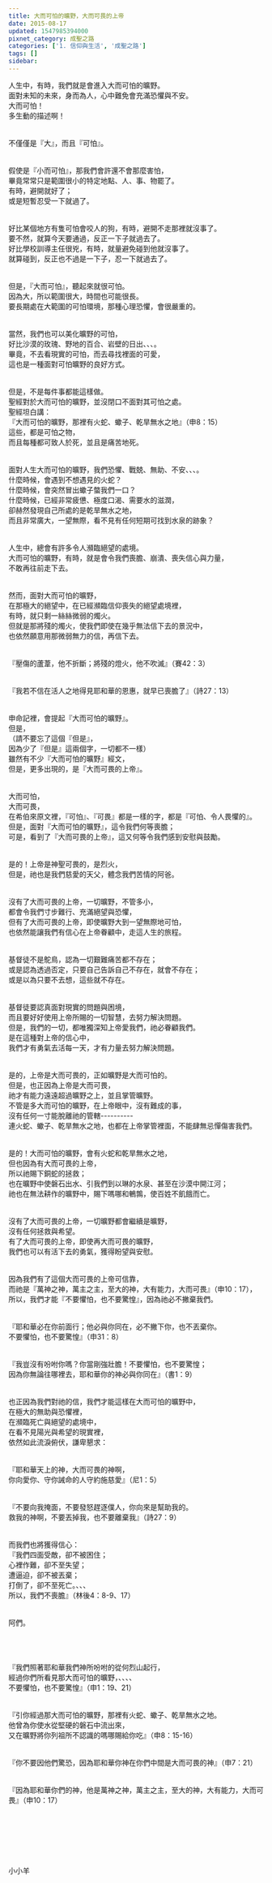 ```yaml
---
title: 大而可怕的曠野，大而可畏的上帝
date: 2015-08-17
updated: 1547985394000
pixnet_category: 成聖之路
categories: ['1. 信仰與生活', '成聖之路']
tags: []
sidebar: 
---
```


<p>人生中，有時，我們就是會進入大而可怕的曠野。<br/>面對未知的未來，身而為人，心中難免會充滿恐懼與不安。<br/><!--more-->大而可怕！<br/>多生動的描述啊！<br/><br/><br/>不僅僅是『大』，而且『可怕』。<br/><br/><br/>假使是『小而可怕』，那我們會許還不會那麼害怕，<br/>畢竟常常只是範圍很小的特定地點、人、事、物罷了。<br/>有時，避開就好了；<br/>或是短暫忍受一下就過了。<br/><br/><br/>好比某個地方有隻可怕會咬人的狗，有時，避開不走那裡就沒事了。<br/>要不然，就算今天要通過，反正一下子就過去了。<br/>好比學校訓導主任很兇，有時，就量避免碰到他就沒事了。<br/>就算碰到，反正也不過是一下子，忍一下就過去了。<br/><br/><br/>但是，『大而可怕』，聽起來就很可怕。<br/>因為大，所以範圍很大，時間也可能很長。<br/>要長期處在大範圍的可怕環境，那種心理恐懼，會很嚴重的。<br/><br/><br/>當然，我們也可以美化曠野的可怕，<br/>好比沙漠的玫瑰、野地的百合、岩壁的日出、、、。<br/>畢竟，不去看現實的可怕，而去尋找裡面的可愛，<br/>這也是一種面對可怕曠野的良好方式。<br/><br/><br/>但是，不是每件事都能這樣做。<br/>聖經對於大而可怕的曠野，並沒閉口不面對其可怕之處。<br/>聖經坦白講：<br/>『大而可怕的曠野，那裡有火蛇、蠍子、乾旱無水之地』（申8：15）<br/>這些，都是可怕之物，<br/>而且每種都可致人於死，並且是痛苦地死。<br/><br/><br/>面對人生大而可怕的曠野，我們恐懼、戰兢、無助、不安、、、。<br/>什麼時候，會遇到不想遇見的火蛇？<br/>什麼時候，會突然冒出蠍子螫我們一口？<br/>什麼時候，已經非常疲憊、極度口渴、需要水的滋潤，<br/>卻赫然發現自己所處的是乾旱無水之地，<br/>而且非常廣大，一望無際，看不見有任何短期可找到水泉的跡象？<br/><br/><br/>人生中，總會有許多令人瀕臨絕望的處境。<br/>大而可怕的曠野，有時，就是會令我們喪膽、崩潰、喪失信心與力量，<br/>不敢再往前走下去。<br/><br/><br/>然而，面對大而可怕的曠野，<br/>在那極大的絕望中，在已經瀕臨信仰喪失的絕望處境裡，<br/>有時，就只剩一絲絲微弱的燭火。<br/>但就是那將殘的燭火，使我們即使在幾乎無法信下去的景況中，<br/>也依然願意用那微弱無力的信，再信下去。<br/><br/><br/>『壓傷的蘆葦，他不折斷；將殘的燈火，他不吹滅』（賽42：3）<br/><br/><br/>『我若不信在活人之地得見耶和華的恩惠，就早已喪膽了』（詩27：13）<br/><br/><br/>申命記裡，會提起『大而可怕的曠野』。<br/>但是，<br/>（請不要忘了這個『但是』，<br/>因為少了『但是』這兩個字，一切都不一樣）<br/>雖然有不少『大而可怕的曠野』經文，<br/>但是，更多出現的，是『大而可畏的上帝』。<br/><br/><br/>大而可怕，<br/>大而可畏，<br/>在希伯來原文裡，『可怕』、『可畏』都是一樣的字，都是『可怕、令人畏懼的』。<br/>但是，面對『大而可怕的曠野』，這令我們何等喪膽；<br/>可是，看到了『大而可畏的上帝』，這又何等令我們感到安慰與鼓勵。<br/><br/><br/>是的！上帝是神聖可畏的，是烈火，<br/>但是，祂也是我們慈愛的天父，體念我們苦情的阿爸。<br/><br/><br/>沒有了大而可畏的上帝，一切曠野，不管多小，<br/>都會令我們寸步難行、充滿絕望與恐懼，<br/>但有了大而可畏的上帝，即使曠野大到一望無際地可怕，<br/>也依然能讓我們有信心在上帝眷顧中，走這人生的旅程。<br/><br/><br/>基督徒不是鴕鳥，認為一切艱難痛苦都不存在；<br/>或是認為透過否定，只要自己告訴自己不存在，就會不存在；<br/>或是以為只要不去想，這些就不存在。<br/><br/><br/>基督徒要認真面對現實的問題與困境，<br/>而且要好好使用上帝所賜的一切智慧，去努力解決問題。<br/>但是，我們的一切，都唯獨深知上帝愛我們，祂必眷顧我們。<br/>是在這種對上帝的信心中，<br/>我們才有勇氣去活每一天，才有力量去努力解決問題。<br/><br/><br/>是的，上帝是大而可畏的，正如曠野是大而可怕的。<br/>但是，也正因為上帝是大而可畏，<br/>祂才有能力遠遠超過曠野之上，並且掌管曠野。<br/>不管是多大而可怕的曠野，在上帝眼中，沒有難成的事，<br/>沒有任何一寸能脫離祂的管轄----------<br/>連火蛇、蠍子、乾旱無水之地，也都在上帝掌管裡面，不能肆無忌憚傷害我們。<br/><br/><br/>是的！大而可怕的曠野，會有火蛇和乾旱無水之地，<br/>但也因為有大而可畏的上帝，<br/>所以祂賜下銅蛇的拯救；<br/>也在曠野中使磐石出水、引我們到以琳的水泉、甚至在沙漠中開江河；<br/>祂也在無法耕作的曠野中，賜下嗎哪和鵪鶉，使百姓不飢餓而亡。<br/><br/><br/>沒有了大而可畏的上帝，一切曠野都會繼續是曠野，<br/>沒有任何拯救與希望。<br/>有了大而可畏的上帝，即使再大而可畏的曠野，<br/>我們也可以有活下去的勇氣，獲得盼望與安慰。<br/><br/><br/>因為我們有了這個大而可畏的上帝可信靠，<br/>而祂是『萬神之神，萬主之主，至大的神，大有能力，大而可畏』（申10：17），<br/>所以，我們才能『不要懼怕，也不要驚惶』，因為祂必不撇棄我們。<br/><br/><br/>『耶和華必在你前面行；他必與你同在，必不撇下你，也不丟棄你。<br/>不要懼怕，也不要驚惶』（申31：8）<br/><br/><br/>『我豈沒有吩咐你嗎？你當剛強壯膽！不要懼怕，也不要驚惶；<br/>因為你無論往哪裡去，耶和華你的神必與你同在』（書1：9）<br/><br/><br/>也正因為我們對祂的信，我們才能這樣在大而可怕的曠野中，<br/>在極大的無助與恐懼裡，<br/>在瀕臨死亡與絕望的處境中，<br/>在看不見陽光與希望的現實裡，<br/>依然如此流淚俯伏，謙卑懇求：<br/><br/><br/>『耶和華天上的神，大而可畏的神啊，<br/>你向愛你、守你誡命的人守約施慈愛』（尼1：5）<br/><br/><br/>『不要向我掩面，不要發怒趕逐僕人，你向來是幫助我的。<br/>救我的神啊，不要丟掉我，也不要離棄我』（詩27：9）<br/><br/><br/>而我們也將獲得信心：<br/>『我們四面受敵，卻不被困住；<br/>心裡作難，卻不至失望；<br/>遭逼迫，卻不被丟棄；<br/>打倒了，卻不至死亡。、、、<br/>所以，我們不喪膽』（林後4：8-9、17）<br/><br/><br/>阿們。<br/><br/><br/><br/><br/>『我們照著耶和華我們神所吩咐的從何烈山起行，<br/>經過你們所看見那大而可怕的曠野，、、、、<br/>不要懼怕，也不要驚惶』（申1：19、21）<br/><br/><br/>『引你經過那大而可怕的曠野，那裡有火蛇、蠍子、乾旱無水之地。<br/>他曾為你使水從堅硬的磐石中流出來，<br/>又在曠野將你列祖所不認識的嗎哪賜給你吃』（申8：15-16）<br/><br/><br/>『你不要因他們驚恐，因為耶和華你神在你們中間是大而可畏的神』（申7：21）<br/><br/><br/>『因為耶和華你們的神，他是萬神之神，萬主之主，至大的神，大有能力，大而可畏』（申10：17）<br/><br/><br/><br/><br/><br/><br/><br/>小小羊<br/><br/><br/><br/><br/><br/><br/><br/></p>